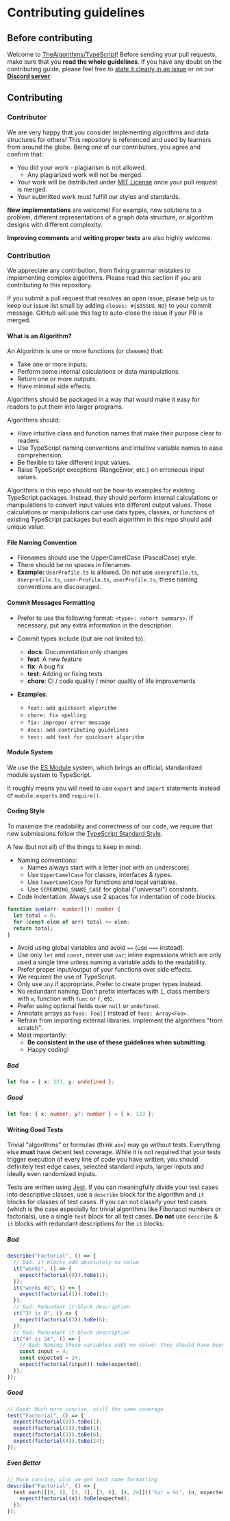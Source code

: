 # Contributing guidelines

## Before contributing

Welcome to [TheAlgorithms/TypeScript](https://github.com/TheAlgorithms/TypeScript)! Before sending your pull requests,
make sure that you **read the whole guidelines**. If you have any doubt on the contributing guide, please feel free to
[state it clearly in an issue](https://github.com/TheAlgorithms/TypeScript/issues/new) or on our [**Discord server**](https://the-algorithms.com/discord/).

## Contributing

### Contributor

We are very happy that you consider implementing algorithms and data structures for others! This repository is
referenced and used by learners from around the globe. Being one of our contributors, you agree and confirm that:

- You did your work - plagiarism is not allowed.
  - Any plagiarized work will not be merged.
- Your work will be distributed under [MIT License](LICENSE) once your pull request is merged.
- Your submitted work must fulfill our styles and standards.

**New implementations** are welcome! For example, new solutions to a problem, different representations of a graph data
structure, or algorithm designs with different complexity.

**Improving comments** and **writing proper tests** are also highly welcome.

### Contribution

We appreciate any contribution, from fixing grammar mistakes to implementing complex algorithms. Please read this
section if you are contributing to this repository.

If you submit a pull request that resolves an open issue, please help us to keep our issue list small by adding
`closes: #{$ISSUE_NO}` to your commit message. GitHub will use this tag to auto-close the issue if your PR is merged.

#### What is an Algorithm?

An Algorithm is one or more functions (or classes) that:

- Take one or more inputs.
- Perform some internal calculations or data manipulations.
- Return one or more outputs.
- Have minimal side effects.

Algorithms should be packaged in a way that would make it easy for readers to put them into larger programs.

Algorithms should:

- Have intuitive class and function names that make their purpose clear to readers.
- Use TypeScript naming conventions and intuitive variable names to ease comprehension.
- Be flexible to take different input values.
- Raise TypeScript exceptions (RangeError, etc.) on erroneous input values.

Algorithms in this repo should not be how-to examples for existing TypeScript packages. Instead, they should perform
internal calculations or manipulations to convert input values into different output values. Those calculations or
manipulations can use data types, classes, or functions of existing TypeScript packages but each algorithm in this repo
should add unique value.

#### File Naming Convention

- Filenames should use the UpperCamelCase (PascalCase) style.
- There should be no spaces in filenames.
- **Example:** `UserProfile.ts` is allowed. Do not use `userprofile.ts`, `Userprofile.ts`, `user-Profile.ts`, `userProfile.ts`; these naming conventions are discouraged.

#### Commit Messages Formatting

- Prefer to use the following format: `<type>: <short summary>`. If necessary, put any extra information in the description.
- Commit types include (but are not limited to): 
  - **docs**: Documentation only changes
  - **feat**: A new feature
  - **fix**: A bug fix
  - **test**: Adding or fixing tests
  - **chore**: CI / code quality / minor quality of life improvements

- **Examples**: 
  - `feat: add quicksort algorithm`
  - `chore: fix spelling`
  - `fix: improper error message`
  - `docs: add contributing guidelines`
  - `test: add test for quicksort algorithm`

#### Module System

We use the [ES Module](https://hacks.mozilla.org/2018/03/es-modules-a-cartoon-deep-dive/) system, which brings an official, standardized module system to TypeScript.

It roughly means you will need to use `export` and `import` statements instead of `module.exports` and `require()`.

#### Coding Style

To maximize the readability and correctness of our code, we require that new submissions follow the
[TypeScript Standard Style](https://github.com/standard/ts-standard).

A few (but not all) of the things to keep in mind:

- Naming conventions:
  - Names always start with a letter (not with an underscore).
  - Use `UpperCamelCase` for classes, interfaces & types.
  - Use `lowerCamelCase` for functions and local variables.
  - Use `SCREAMING_SNAKE_CASE` for global ("universal") constants.
- Code indentation: Always use 2 spaces for indentation of code blocks.

```ts
function sum(arr: number[]): number {
  let total = 0;
  for (const elem of arr) total += elem;
  return total;
}
```

- Avoid using global variables and avoid `==` (use `===` instead).
- Use only `let` and `const`, never use `var`; inline expressions which are only used a single time unless naming a variable adds to the readability.
- Prefer proper input/output of your functions over side effects.
- We required the use of TypeScript.
- Only use `any` if appropriate. Prefer to create proper types instead.
- No redundant naming. Don't prefix interfaces with `I`, class members with `m`, function with `func` or `f`, etc.
- Prefer using optional fields over `null` or `undefined`.
- Annotate arrays as `foos: Foo[]` instead of `foos: Array<Foo>`.
- Refrain from importing external libraries. Implement the algorithms "from scratch".
- Most importantly:
  - **Be consistent in the use of these guidelines when submitting.**
  - Happy coding!

##### Bad

```ts
let foo = { x: 123, y: undefined };
````

##### Good

```ts
let foo: { x: number, y?: number } = { x: 123 };
```

#### Writing Good Tests

Trivial "algorithms" or formulas (think `abs`) may go without tests. Everything else **must** have decent test coverage.
While it is not required that your tests trigger execution of every line of code you have written,
you should definitely test edge cases, selected standard inputs, larger inputs and ideally even randomized inputs.

Tests are written using [Jest](https://jestjs.io/). If you can meaningfully divide your test cases into descriptive classes,
use a `describe` block for the algorithm and `it` blocks for classes of test cases.
If you can not classify your test cases (which is the case especially for trivial algorithms like Fibonacci numbers or factorials),
use a single `test` block for all test cases. **Do not** use `describe` & `it` blocks with redundant descriptions for the `it` blocks:

##### Bad

```ts
describe("Factorial", () => {
  // Bad: it-blocks add absolutely no value
  it("works", () => {
    expect(factorial(0)).toBe(1);
  });
  it("works #2", () => {
    expect(factorial(1)).toBe(1);
  });
  // Bad: Redundant it-block description
  it("3! is 6", () => {
    expect(factorial(3)).toBe(6);
  });
  // Bad: Redundant it-block description
  it("4! is 24", () => {
    // Bad: Naming these variables adds no value; they should have been inlined
    const input = 4;
    const expected = 24;
    expect(factorial(input)).toBe(expected);
  });
});
```

##### Good

```ts
// Good: Much more concise, still the same coverage
test("Factorial", () => {
  expect(factorial(0)).toBe(1);
  expect(factorial(1)).toBe(1);
  expect(factorial(3)).toBe(6);
  expect(factorial(4)).toBe(24);
});
```

##### Even Better

```ts
// More concise, plus we get test name formatting
describe("Factorial", () => {
  test.each([[0, 1], [1, 1], [3, 6], [4, 24]])('%i! = %i', (n, expected) => {
    expect(factorial(n)).toBe(expected);
  });
});
```
